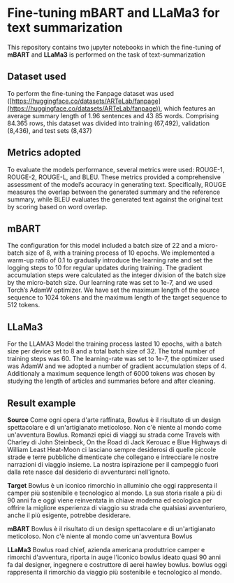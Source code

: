 # Fine-tuning mBART and LLaMa3 for text summarization

This repository contains two jupyter notebooks in which the fine-tuning of **mBART** and **LLaMa3** is performed on the task of text-summarization

## Dataset used
To perform the fine-tuning the Fanpage dataset was used ([https://huggingface.co/datasets/ARTeLab/fanpage](https://huggingface.co/datasets/ARTeLab/fanpage)), which features an average summary length of 1.96 sentences and 43 85 words. Comprising 84.365 rows, this dataset was divided into training (67,492), validation (8,436), and test sets (8,437)

## Metrics adopted

To evaluate the models performance, several metrics were used: ROUGE-1, ROUGE-2, ROUGE-L,
and BLEU. These metrics provided a comprehensive assessment of the model’s accuracy in generating text. Specifically, ROUGE measures the overlap between the generated summary and the reference summary, while BLEU evaluates the generated text against the original text by scoring based on word overlap.

## mBART
The configuration for this model included a batch size of 22 and a micro-batch size of 8, with a training process of 10 epochs. We implemented a warm-up ratio of 0.1 to gradually introduce the learning rate and set the logging steps to 10 for regular updates during training. The gradient accumulation steps were calculated as the integer division of the batch size by the micro-batch size. Our learning rate was set to 1e-7, and we used Torch’s AdamW optimizer. We have set the maximum length of the source sequence to 1024 tokens and the maximum length of the target sequence to 512 tokens.

## LLaMa3
For the LLAMA3 Model the training process lasted 10 epochs, with a batch size per device set to 8 and a total batch size of 32. The total number of training steps was 60. The learning-rate was set to 1e-7, the optimizer used was AdamW and we adopted a number of gradient accumulation steps of 4. Additionaly a maximum sequence length of 6000 tokens was chosen by studying the length of articles and summaries before and after cleaning.

## Result example

**Source**
Come ogni opera d'arte raffinata, Bowlus è il risultato di un design spettacolare e di un'artigianato meticoloso. Non c'è niente al mondo come un'avventura Bowlus. Romanzi epici di viaggi su strada come Travels with Charley di John Steinbeck, On the Road di Jack Kerouac e Blue Highways di William Least Heat-Moon ci lasciano sempre desiderosi di quelle piccole strade e terre pubbliche dimenticate che collegano e intrecciare le nostre narrazioni di viaggio insieme. La nostra ispirazione per il campeggio fuori dalla rete nasce dal desiderio di avventurarci nell'ignoto.

**Target**
Bowlus è un iconico rimorchio in alluminio che oggi rappresenta il camper più sostenibile e tecnologico al mondo. La sua storia risale a più di 90 anni fa e oggi viene reinventata in chiave moderna ed ecologica per offrire la migliore esperienza di viaggio su strada che qualsiasi avventuriero, anche il più esigente, potrebbe desiderare.

**mBART**
Bowlus è il risultato di un design spettacolare e di un'artigianato meticoloso. Non c'è niente al mondo come un'avventura Bowlus

**LLaMa3**
Bowlus road chief, azienda americana produttrice camper e rimorchi d'avventura, riporta in auge l'iconico bowlus ideato quasi 90 anni fa dal designer, ingegnere e costruttore di aerei hawley bowlus. bowlus oggi rappresenta il rimorchio da viaggio più sostenibile e tecnologico al mondo.
